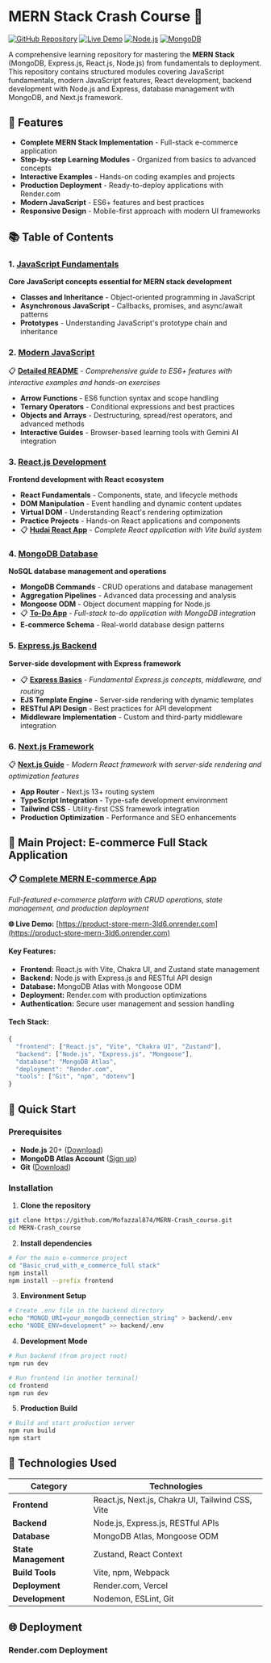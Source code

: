 # MERN Stack Crash Course 🚀

[![GitHub Repository](https://img.shields.io/badge/GitHub-MERN--Crash__course-blue?style=flat-square&logo=github)](https://github.com/Mofazzal874/MERN-Crash_course)
[![Live Demo](https://img.shields.io/badge/Live%20Demo-Render-green?style=flat-square)](https://product-store-mern-3ld6.onrender.com)
[![Node.js](https://img.shields.io/badge/Node.js-22.14.0-green?style=flat-square&logo=node.js)](https://nodejs.org/)
[![MongoDB](https://img.shields.io/badge/MongoDB-Atlas-green?style=flat-square&logo=mongodb)](https://www.mongodb.com/)

A comprehensive learning repository for mastering the **MERN Stack** (MongoDB, Express.js, React.js, Node.js) from fundamentals to deployment. This repository contains structured modules covering JavaScript fundamentals, modern JavaScript features, React development, backend development with Node.js and Express, database management with MongoDB, and Next.js framework.

## 🌟 Features

- **Complete MERN Stack Implementation** - Full-stack e-commerce application
- **Step-by-step Learning Modules** - Organized from basics to advanced concepts
- **Interactive Examples** - Hands-on coding examples and projects
- **Production Deployment** - Ready-to-deploy applications with Render.com
- **Modern JavaScript** - ES6+ features and best practices
- **Responsive Design** - Mobile-first approach with modern UI frameworks

## 📚 Table of Contents

### 1. [JavaScript Fundamentals](./01.%20Javacript/)
**Core JavaScript concepts essential for MERN stack development**

- **Classes and Inheritance** - Object-oriented programming in JavaScript
- **Asynchronous JavaScript** - Callbacks, promises, and async/await patterns
- **Prototypes** - Understanding JavaScript's prototype chain and inheritance

### 2. [Modern JavaScript](./02.%20Modern%20Javascript/) 
📋 [**Detailed README**](./02.%20Modern%20Javascript/README.md) - *Comprehensive guide to ES6+ features with interactive examples and hands-on exercises*

- **Arrow Functions** - ES6 function syntax and scope handling
- **Ternary Operators** - Conditional expressions and best practices
- **Objects and Arrays** - Destructuring, spread/rest operators, and advanced methods
- **Interactive Guides** - Browser-based learning tools with Gemini AI integration

### 3. [React.js Development](./03.%20REACT%20js/)
**Frontend development with React ecosystem**

- **React Fundamentals** - Components, state, and lifecycle methods
- **DOM Manipulation** - Event handling and dynamic content updates
- **Virtual DOM** - Understanding React's rendering optimization
- **Practice Projects** - Hands-on React applications and components
- 📋 [**Hudai React App**](./03.%20REACT%20js/Hudai_react_app/README.md) - *Complete React application with Vite build system*

### 4. [MongoDB Database](./04.%20MongoDB/)
**NoSQL database management and operations**

- **MongoDB Commands** - CRUD operations and database management
- **Aggregation Pipelines** - Advanced data processing and analysis
- **Mongoose ODM** - Object document mapping for Node.js
- 📋 [**To-Do App**](./04.%20MongoDB/To%20Do%20App/README.md) - *Full-stack to-do application with MongoDB integration*
- **E-commerce Schema** - Real-world database design patterns

### 5. [Express.js Backend](./05.%20Express%20JS/)
**Server-side development with Express framework**

- 📋 [**Express Basics**](./05.%20Express%20JS/Express%20Basics/README.md) - *Fundamental Express.js concepts, middleware, and routing*
- **EJS Template Engine** - Server-side rendering with dynamic templates
- **RESTful API Design** - Best practices for API development
- **Middleware Implementation** - Custom and third-party middleware integration

### 6. [Next.js Framework](./06.%20Next%20JS/)
📋 [**Next.js Guide**](./06.%20Next%20JS/README.md) - *Modern React framework with server-side rendering and optimization features*

- **App Router** - Next.js 13+ routing system
- **TypeScript Integration** - Type-safe development environment
- **Tailwind CSS** - Utility-first CSS framework integration
- **Production Optimization** - Performance and SEO enhancements

## 🎯 Main Project: E-commerce Full Stack Application

### 📋 [**Complete MERN E-commerce App**](./Basic_crud_with_e_commerce_full%20stack/README.md)
*Full-featured e-commerce platform with CRUD operations, state management, and production deployment*

**🌐 Live Demo:** [https://product-store-mern-3ld6.onrender.com](https://product-store-mern-3ld6.onrender.com)

#### Key Features:
- **Frontend:** React.js with Vite, Chakra UI, and Zustand state management
- **Backend:** Node.js with Express.js and RESTful API design
- **Database:** MongoDB Atlas with Mongoose ODM
- **Deployment:** Render.com with production optimizations
- **Authentication:** Secure user management and session handling

#### Tech Stack:
```javascript
{
  "frontend": ["React.js", "Vite", "Chakra UI", "Zustand"],
  "backend": ["Node.js", "Express.js", "Mongoose"],
  "database": "MongoDB Atlas",
  "deployment": "Render.com",
  "tools": ["Git", "npm", "dotenv"]
}
```

## 🚀 Quick Start

### Prerequisites
- **Node.js** 20+ ([Download](https://nodejs.org/))
- **MongoDB Atlas Account** ([Sign up](https://www.mongodb.com/atlas))
- **Git** ([Download](https://git-scm.com/))

### Installation

1. **Clone the repository**
```bash
git clone https://github.com/Mofazzal874/MERN-Crash_course.git
cd MERN-Crash_course
```

2. **Install dependencies**
```bash
# For the main e-commerce project
cd "Basic_crud_with_e_commerce_full stack"
npm install
npm install --prefix frontend
```

3. **Environment Setup**
```bash
# Create .env file in the backend directory
echo "MONGO_URI=your_mongodb_connection_string" > backend/.env
echo "NODE_ENV=development" >> backend/.env
```

4. **Development Mode**
```bash
# Run backend (from project root)
npm run dev

# Run frontend (in another terminal)
cd frontend
npm run dev
```

5. **Production Build**
```bash
# Build and start production server
npm run build
npm start
```

## 🔧 Technologies Used

| Category | Technologies |
|----------|-------------|
| **Frontend** | React.js, Next.js, Chakra UI, Tailwind CSS, Vite |
| **Backend** | Node.js, Express.js, RESTful APIs |
| **Database** | MongoDB Atlas, Mongoose ODM |
| **State Management** | Zustand, React Context |
| **Build Tools** | Vite, npm, Webpack |
| **Deployment** | Render.com, Vercel |
| **Development** | Nodemon, ESLint, Git |


## 🌐 Deployment

### Render.com Deployment

